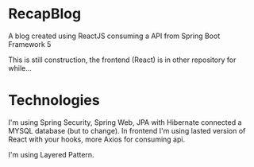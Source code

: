 # RecapBlog
A blog created using ReactJS consuming a API from Spring Boot Framework 5

This is still construction, the frontend (React) is in other repository for while...

# Technologies
I'm using Spring Security, Spring Web, JPA with Hibernate connected a MYSQL database (but to change). In frontend I'm using lasted version of React with your hooks, more Axios for consuming api.

I'm using Layered Pattern.
